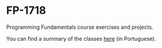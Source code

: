 # FP-1718

Programming Fundamentals course exercises and projects.

You can find a summary of the classes [here](./SUMMARY.md) (in Portuguese).
